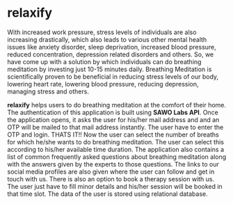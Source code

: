 # relaxify

With increased work pressure, stress levels of individuals are also increasing drastically, which also leads to various other mental health issues like anxiety disorder, sleep deprivation, increased blood pressure, reduced concentration, depression related disorders and others. So, we have come up with a solution by which individuals can do breathing meditation by investing just 10-15 minutes daily. Breathing Meditation is scientifically proven to be beneficial in reducing stress levels of our body, lowering heart rate, lowering blood pressure, reducing depression, managing stress and others.

<b>relaxify</b> helps users to do breathing meditation at the comfort of their home. The authentication of this application is built using <b>SAWO Labs API</b>. Once the application opens, it asks the user for his/her mail address and and an OTP will be mailed to that mail address instantly. The user have to enter the OTP and login. THATS IT!! Now the user can select the number of breaths for which he/she wants to do breathing meditation. The user can select this according to his/her available time duration. The application also contains a list of common frequently asked questions about breathing meditation along with the answers given by the experts to those questions. The links to our social media profiles are also given where the user can follow and get in touch with us. There is also an option to book a therapy session with us. The user just have to fill minor details and his/her session will be booked in that time slot. The data of the user is stored using relational database.
